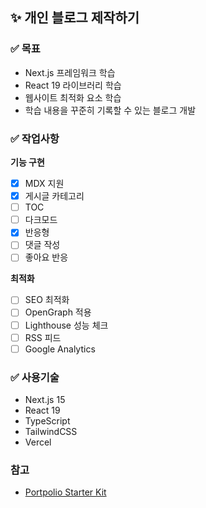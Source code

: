 ## ✨ 개인 블로그 제작하기 

### ✅ 목표 
- Next.js 프레임워크 학습
- React 19 라이브러리 학습
- 웹사이트 최적화 요소 학습
- 학습 내용을 꾸준히 기록할 수 있는 블로그 개발

### ✅ 작업사항
**기능 구현**
- [x] MDX 지원
- [x] 게시글 카테고리
- [ ] TOC
- [ ] 다크모드
- [x] 반응형
- [ ] 댓글 작성
- [ ] 좋아요 반응 

**최적화** 
- [ ] SEO 최적화
- [ ] OpenGraph 적용
- [ ] Lighthouse 성능 체크
- [ ] RSS 피드
- [ ] Google Analytics

### ✅ 사용기술 
- Next.js 15
- React 19
- TypeScript
- TailwindCSS
- Vercel

### 참고
- [Portpolio Starter Kit](https://portfolio-blog-starter.vercel.app/)
